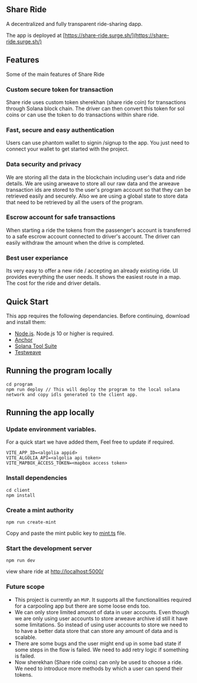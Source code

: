 ## Share Ride

A decentralized and fully transparent ride-sharing dapp.

The app is deployed at [https://share-ride.surge.sh/](https://share-ride.surge.sh/)

## Features

Some of the main features of Share Ride

### Custom secure token for transaction

Share ride uses custom token sherekhan (share ride coin) for transactions through Solana block chain. The driver can then convert this token for sol coins or can use the token to do transactions within share ride.

### Fast, secure and easy authentication

Users can use phantom wallet to signin /signup to the app. You just need to connect your wallet to get started with the project.

### Data security and privacy

We are storing all the data in the blockchain including user's data and ride details. We are using arweave to store all our raw data and the arweave transaction ids are stored to the user's program account so that they can be retrieved easily and securely. Also we are using a global state to store data that need to be retrieved by all the users of the program.

### Escrow account for safe transactions

When starting a ride the tokens from the passenger's account is transferred to a safe escrow account connected to driver's account. The driver can easily withdraw the amount when the drive is completed.

### Best user experiance

Its very easy to offer a new ride / accepting an already existing ride. UI provides everything the user needs. It shows the easiest route in a map. The cost for the ride and driver details.

## Quick Start

This app requires the following dependancies. Before continuing, download and install them:

- [Node.js](https://nodejs.org/en/download/). Node.js 10 or higher is required.
- [Anchor](https://project-serum.github.io/anchor/getting-started/installation.html#install-solana)
- [Solana Tool Suite](https://docs.solana.com/cli/install-solana-cli-tools)
- [Testweave](https://github.com/ArweaveTeam/testweave-docker)

## Running the program locally

```
cd program
npm run deploy // This will deploy the program to the local solana network and copy idls generated to the client app.
```

## Running the app locally

### Update environment variables.

For a quick start we have added them, Feel free to update if required.

```
VITE_APP_ID=<algolia appid>
VITE_ALGOLIA_API=<algolia api token>
VITE_MAPBOX_ACCESS_TOKEN=<mapbox access token>
```

### Install dependencies

```
cd client
npm install
```

### Create a mint authority

```
npm run create-mint
```

Copy and paste the mint public key to [mint.ts](https://github.com/shamin/share-ride/blob/main/client/src/app/web3/provider/account/mint.ts) file.

### Start the development server

```
npm run dev
```

view share ride at [http://localhost:5000/](http://localhost:5000/)

### Future scope

- This project is currently an `MVP`. It supports all the functionalities required for a carpooling app but there are some loose ends too.
- We can only store limited amount of data in user accounts. Even though we are only using user accounts to store arweave archive id still it have some limitations. So instead of using user accounts to store we need to to have a better data store that can store any amount of data and is scalable.
- There are some bugs and the user might end up in some bad state if some steps in the flow is failed. We need to add retry logic if something is failed.
- Now sherekhan (Share ride coins) can only be used to choose a ride. We need to introduce more methods by which a user can spend their tokens.
